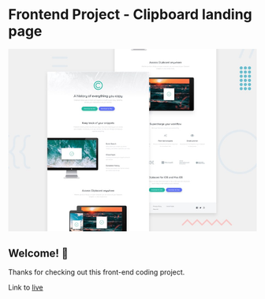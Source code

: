 # Frontend Project - Clipboard landing page

![Design preview for the Clipboard landing page coding challenge](./design/desktop-preview.jpg)

## Welcome! 👋

Thanks for checking out this front-end coding project.

Link to [live](clipboard-landing-page-cyan.now.sh)
